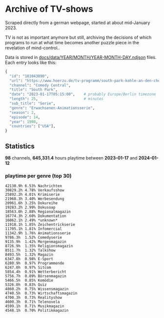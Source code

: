 # Archive of TV-shows

Scraped directly from a german webpage, started at about mid-January 2023.

TV is not as important anymore but still, archiving the decisions of which programs to run at what time
becomes another puzzle piece in the revelation of mind-control.. 

Data is stored in [docs/data/YEAR/MONTH/YEAR-MONTH-DAY.ndjson](docs/data/) files. 
Each entry looks like this:

```python
{
  "id": "181043890", 
  "url": "https://www.hoerzu.de/tv-programm/south-park-kohle-an-den-chefkoch/bid_181043890/", 
  "channel": "Comedy Central", 
  "title": "South Park", 
  "date": "2023-01-17T05:15:00",    # probably Europe/Berlin timezone 
  "length": 25,                     # minutes 
  "sub_title": "Serie", 
  "genre": "Erwachsenen-Animationsserie", 
  "season": 2, 
  "episode": 14, 
  "year": 1998, 
  "countries": ["USA"],
}
```

## Statistics

**98** channels, **645,331.4** hours playtime between **2023-01-17** and **2024-01-12**


### playtime per genre (top 30)

    42130.9h 6.53% Nachrichten
    30829.2h 4.78% Verkaufsshow
    25892.2h 4.01% Krimiserie
    21968.3h 3.40% Werbesendung
    20961.6h 3.25% Dokureihe
    19283.2h 2.99% Dokusoap
    18563.0h 2.88% Regionalmagazin
    16774.3h 2.60% Dokumentation
    16062.1h 2.49% *unknown*
    11918.1h 1.85% Zeichentrickserie
    11705.1h 1.81% Infomercial
    11342.9h 1.76% Animationsserie
    9786.3h  1.52% Comedyserie
    9135.9h  1.42% Morgenmagazin
    8726.9h  1.35% Religionsmagazin
    8511.7h  1.32% Talkshow
    8493.5h  1.32% Magazin
    6347.8h  0.98% E-Sport
    6280.9h  0.97% Programmende
    6247.0h  0.97% Sitcom
    5854.4h  0.91% Wetterbericht
    5756.7h  0.89% Börsenmagazin
    5466.5h  0.85% Komödie
    5326.0h  0.83% Quiz
    4860.2h  0.75% Wissensmagazin
    4740.5h  0.73% Wirtschaftsmagazin
    4700.3h  0.73% Realityshow
    4600.3h  0.71% Telenovela
    4599.1h  0.71% Musikmagazin
    4548.1h  0.70% Politikmagazin
